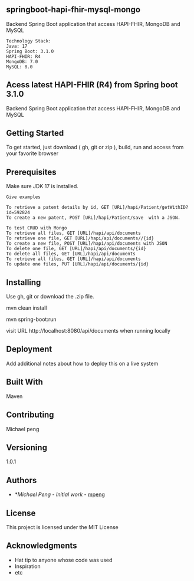 ## springboot-hapi-fhir-mysql-mongo
Backend Spring Boot application that access HAPI-FHIR, MongoDB and MySQL
```
Technology Stack:
Java: 17
Spring Boot: 3.1.0
HAPI-FHIR: R4
MongoDB: 7.0
MySQL: 8.0
```

## Acess latest HAPI-FHIR (R4) from Spring boot 3.1.0

Backend Spring Boot application that access HAPI-FHIR, MongoDB and MySQL

## Getting Started

To get started, just download ( gh, git or zip ), build, run and access from your favorite browser

## Prerequisites

Make sure JDK 17 is installed.

```
Give examples

To retrieve a patent details by id, GET [URL]/hapi/Patient/getWithID?id=592824
To create a new patent, POST [URL]/hapi/Patient/save  with a JSON.

To test CRUD with Mongo
To retrieve all files, GET [URL]/hapi/api/documents
To retrieve one file, GET [URL]/hapi/api/documents//{id}
To create a new file, POST [URL]/hapi/api/documents with JSON
To delete one file, GET [URL]/hapi/api/documents/{id}
To delete all files, GET [URL]/hapi/api/documents
To retrieve all files, GET [URL]/hapi/api/documents
To update one files, PUT [URL]/hapi/api/documents/{id}

```

## Installing

Use gh, git or download the .zip file.

mvn clean install

mvn spring-boot:run

visit URL http://localhost:8080/api/documents when running locally



## Deployment

Add additional notes about how to deploy this on a live system

## Built With

Maven

## Contributing

Michael peng

## Versioning

1.0.1

## Authors

* **Michael Peng* - *Initial work* - [mpeng](https://github.com/mpeng)


## License

This project is licensed under the MIT License 

## Acknowledgments

* Hat tip to anyone whose code was used
* Inspiration
* etc

